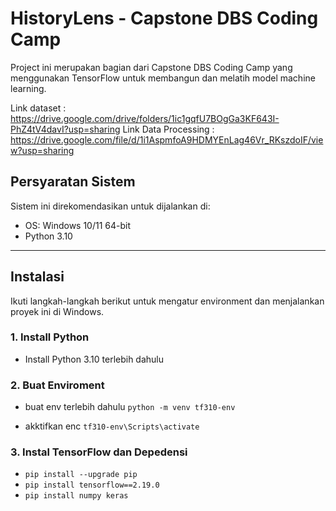 # HistoryLens - Capstone DBS Coding Camp

Project ini merupakan bagian dari Capstone DBS Coding Camp yang menggunakan TensorFlow untuk membangun dan melatih model machine learning.

Link dataset : https://drive.google.com/drive/folders/1ic1gqfU7BOgGa3KF643I-PhZ4tV4davI?usp=sharing
Link Data Processing : https://drive.google.com/file/d/1i1AspmfoA9HDMYEnLag46Vr_RKszdoIF/view?usp=sharing

## Persyaratan Sistem

Sistem ini direkomendasikan untuk dijalankan di:

- OS: Windows 10/11 64-bit
- Python 3.10

---

## Instalasi

Ikuti langkah-langkah berikut untuk mengatur environment dan menjalankan proyek ini di Windows.

### 1. Install Python

- Install Python 3.10 terlebih dahulu

### 2. Buat Enviroment


- buat env terlebih dahulu `python -m venv tf310-env`

- akktifkan enc `tf310-env\Scripts\activate`

### 3. Instal TensorFlow dan Depedensi
- `pip install --upgrade pip`
- `pip install tensorflow==2.19.0`
- `pip install numpy keras`

